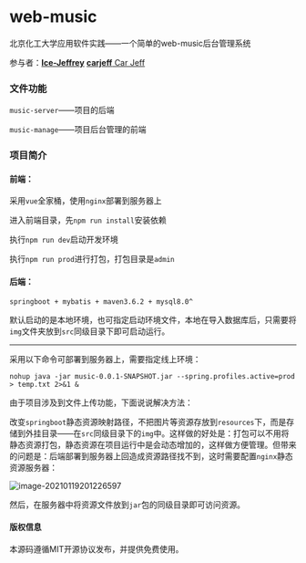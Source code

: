 # web-music

北京化工大学应用软件实践——一个简单的web-music后台管理系统

参与者：[**Ice-Jeffrey**](https://github.com/Ice-Jeffrey)   [**carjeff** Car Jeff](https://github.com/carjeff)

### 文件功能

`music-server`——项目的后端

`music-manage`——项目后台管理的前端

### 项目简介

#### 前端：

采用`vue`全家桶，使用`nginx`部署到服务器上

进入前端目录，先`npm run install`安装依赖

执行`npm run dev`启动开发环境

执行`npm run prod`进行打包，打包目录是`admin`



#### 后端：

`springboot + mybatis + maven3.6.2 + mysql8.0^`

默认启动的是本地环境，也可指定启动环境文件，本地在导入数据库后，只需要将`img`文件夹放到`src`同级目录下即可启动运行。

****

采用以下命令可部署到服务器上，需要指定线上环境：

`nohup java -jar music-0.0.1-SNAPSHOT.jar --spring.profiles.active=prod > temp.txt 2>&1 &`

由于项目涉及到文件上传功能，下面说说解决方法：

改变`springboot`静态资源映射路径，不把图片等资源存放到`resources`下，而是存储到外挂目录——在`src`同级目录下的`img`中。这样做的好处是：打包可以不用将静态资源打包，静态资源在项目运行中是会动态增加的，这样做方便管理。但带来的问题是：后端部署到服务器上回造成资源路径找不到，这时需要配置`nginx`静态资源服务器：

![image-20210119201226597](https://i.loli.net/2021/01/19/wPCbFRoKW95ATvZ.png)

然后，在服务器中将资源文件放到`jar`包的同级目录即可访问资源。

#### 版权信息

本源码遵循MIT开源协议发布，并提供免费使用。